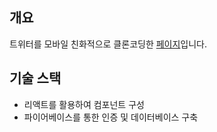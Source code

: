 ## 개요  
트위터를 모바일 친화적으로 클론코딩한 [페이지](dochi486.github.io/twitter-clone-coding)입니다. 

## 기술 스택
- 리액트를 활용하여 컴포넌트 구성
- 파이어베이스를 통한 인증 및 데이터베이스 구축
